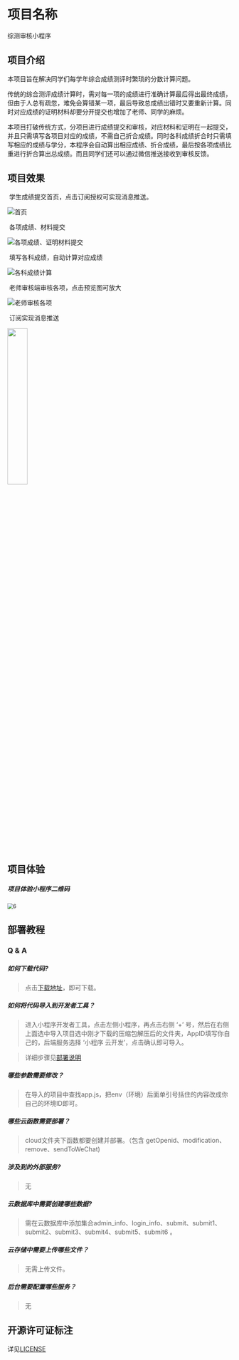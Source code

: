 # 项目名称  

综测审核小程序  

## 项目介绍  

本项目旨在解决同学们每学年综合成绩测评时繁琐的分数计算问题。

传统的综合测评成绩计算时，需对每一项的成绩进行准确计算最后得出最终成绩，但由于人总有疏忽，难免会算错某一项，最后导致总成绩出错时又要重新计算。同时对应成绩的证明材料却要分开提交也增加了老师、同学的麻烦。

本项目打破传统方式，分项目进行成绩提交和审核，对应材料和证明在一起提交，并且只需填写各项目对应的成绩，不需自己折合成绩。同时各科成绩折合时只需填写相应的成绩与学分，本程序会自动算出相应成绩、折合成绩，最后按各项成绩比重进行折合算出总成绩。而且同学们还可以通过微信推送接收到审核反馈。

## 项目效果  

​      学生成绩提交首页，点击订阅授权可实现消息推送。  

![首页](image/1.png)

​      各项成绩、材料提交

![各项成绩、证明材料提交](image/2.png)

​    填写各科成绩，自动计算对应成绩

![各科成绩计算](image/3.png)

​      老师审核端审核各项，点击预览图可放大  

![老师审核各项](image/4.png)

​       订阅实现消息推送

<img src="image/5.jpg" width=30% height=30%>



## 项目体验  

##### 项目体验小程序二维码  

<img src="image/6.png" alt="6" style="zoom:80%;" />

## 部署教程  

### Q & A  

##### 如何下载代码?

> 点击[下载地址](https://github.com//loveleaves/wechat_miniprogram_CE/archive/main.zip)，即可下载。

##### 如何将代码导入到开发者工具？

> 进入小程序开发者工具，点击左侧小程序，再点击右侧 ‘+’ 号，然后在右侧上面选中导入项目选中刚才下载的压缩包解压后的文件夹，AppID填写你自己的，后端服务选择 ‘小程序 云开发’，点击确认即可导入。

> 详细步骤见[部署说明](deployment.md)

##### 哪些参数需要修改？

> 在导入的项目中查找app.js，把env（环境）后面单引号括住的内容改成你自己的环境ID即可。

##### 哪些云函数需要部署？

> cloud文件夹下函数都要创建并部署。（包含 getOpenid、modification、remove、sendToWeChat)

##### 涉及到的外部服务?

> 无

##### 云数据库中需要创建哪些数据?

> 需在云数据库中添加集合admin_info、login_info、submit、submit1、submit2、submit3、submit4、submit5、submit6 。

##### 云存储中需要上传哪些文件？

> 无需上传文件。

##### 后台需要配置哪些服务？

> 无

## 开源许可证标注  

详见[LICENSE](https://github.com/loveleaves/wechat_miniprogram_The-Comprehensive-evalution/blob/master/LICENSE)